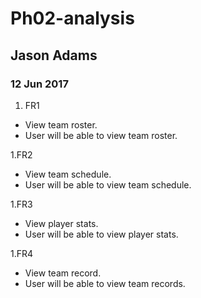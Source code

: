 
# Ph02-analysis
## Jason Adams
### 12 Jun 2017


1. FR1
- View team roster. 
- User will be able to view team roster.

1.FR2
- View team schedule.
- User will be able to view team schedule.

1.FR3
- View player stats.
- User will be able to view player stats.

1.FR4
- View team record.
- User will be able to view team records.




 